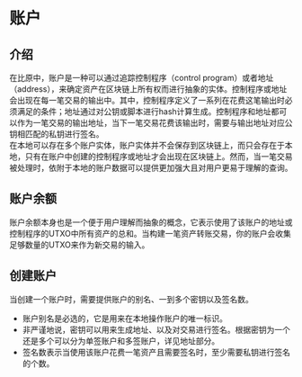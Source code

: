 # 账户

<a name="61a3ec66"></a>
## 介绍

在比原中，账户是一种可以通过追踪控制程序（control program）或者地址（address），来确定资产在区块链上所有权而进行抽象的实体。控制程序或地址会出现在每一笔交易的输出中。其中，控制程序定义了一系列在花费这笔输出时必须满足的条件；地址通过对公钥或脚本进行hash计算生成。控制程序和地址都可以作为一笔交易的输出地址，当下一笔交易花费该输出时，需要与输出地址对应公钥相匹配的私钥进行签名。<br />在本地可以存在多个账户实体，账户实体并不会保存到区块链上，而只会存在于本地，只有在账户中创建的控制程序或地址才会出现在区块链上。然而，当一笔交易被处理时，依附于本地的账户数据可以提供更加强大且对用户更易于理解的查询。

<a name="c9452aee"></a>
## 账户余额

账户余额本身也是一个便于用户理解而抽象的概念，它表示使用了该账户的地址或控制程序的UTXO中所有资产的总和。当构建一笔资产转账交易，你的账户会收集足够数量的UTXO来作为新交易的输入。

<a name="ac18e6e8"></a>
## 创建账户

当创建一个账户时，需要提供账户的别名、一到多个密钥以及签名数。

* 账户别名是必选的，它是用来在本地操作账户的唯一标识。
* 非严谨地说，密钥可以用来生成地址、以及对交易进行签名。根据密钥为一个还是多个可以分为单签账户和多签账户，详见地址部分。
* 签名数表示当使用该账户花费一笔资产且需要签名时，至少需要私钥进行签名的个数。

